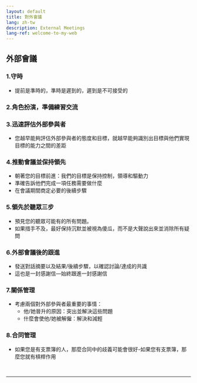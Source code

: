 ```yaml
---
layout: default
title: 對外會議
lang: zh-tw
description: External Meetings
lang-ref: welcome-to-my-web
---
```




## 外部會議

### 1.守時
* 提前是準時的，準時是遲到的，遲到是不可接受的

### 2.角色扮演，準備練習交流

### 3.迅速評估外部參與者
* 您越早能夠評估外部參與者的態度和目標，就越早能夠識別出目標與他們實現目標的能力之間的差距

### 4.推​​動會議並保持領先
* 朝著您的目標前進：我們的目標是保持控制，領導和驅動力
* 準確告訴他們完成一項任務需要做什麼
* 在會議期間商定必要的後續步驟

### 5.領先於聽眾三步
* 預見您的聽眾可能有的所有問題。
* 如果措手不及，最好保持沉默並被視為傻瓜，而不是大聲說出來並消除所有疑問

### 6.外部會議後的跟進
* 發送對話摘要以及結果/後續步驟，以確認討論/達成的共識
* 這也是一封感謝信—始終跟進一封感謝信

### 7.關係管理
* 考慮兩個對外部參與者最重要的事情：
  * 他/她晉升的原因：突出並解決這些問題
  * 什麼會使他/她被解僱：解決和減輕

### 8.合同管理
* 如果您是有支票簿的人，那麼合同中的歧義可能會很好-如果您有支票簿，那麼您就有槓桿作用

<br>

---

<br>

